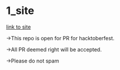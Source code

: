 # 1_site
[link to site](https://kanishk-dukia.github.io/1_site/)

->This repo is open for PR for hacktoberfest.

->All PR deemed right will be accepted.

->Please do not spam

